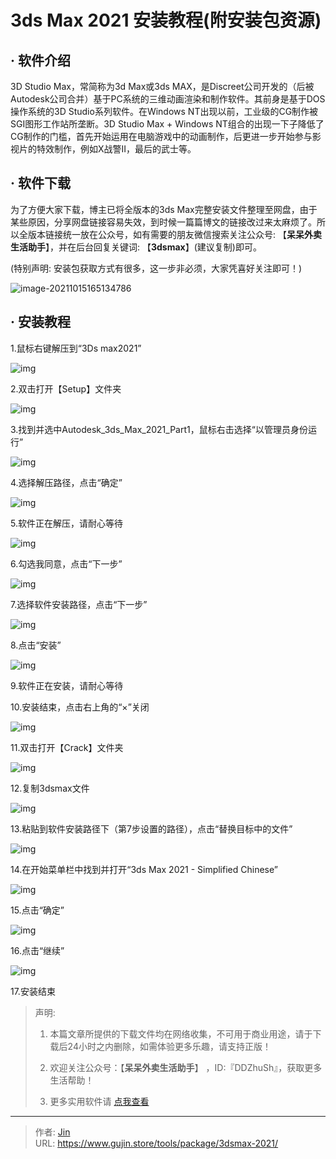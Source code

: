 # 3ds Max 2021 安装教程(附安装包资源)


## · 软件介绍
3D Studio Max，常简称为3d Max或3ds MAX，是Discreet公司开发的（后被Autodesk公司合并）基于PC系统的三维动画渲染和制作软件。其前身是基于DOS操作系统的3D Studio系列软件。在Windows NT出现以前，工业级的CG制作被SGI图形工作站所垄断。3D Studio Max + Windows NT组合的出现一下子降低了CG制作的门槛，首先开始运用在电脑游戏中的动画制作，后更进一步开始参与影视片的特效制作，例如X战警II，最后的武士等。


## · 软件下载
为了方便大家下载，博主已将全版本的3ds Max完整安装文件整理至网盘，由于某些原因，分享网盘链接容易失效，到时候一篇篇博文的链接改过来太麻烦了。所以全版本链接统一放在公众号，如有需要的朋友微信搜索关注公众号: 【**呆呆外卖生活助手**】，并在后台回复关键词: 【**3dsmax**】(建议复制)即可。

(特别声明: 安装包获取方式有很多，这一步非必须，大家凭喜好关注即可！)

![image-20211015165134786](https://img.gujin.store/img/image-20211015165134786.png)

## · 安装教程

1.鼠标右键解压到“3Ds max2021”

![img](https://img.gujin.store/img/v2-a826c31837a756885b079300227294bd_720w.png)

2.双击打开【Setup】文件夹

![img](https://img.gujin.store/img/v2-d40bb471df6740da93b02ebd09239f22_720w.png)

3.找到并选中Autodesk_3ds_Max_2021_Part1，鼠标右击选择“以管理员身份运行”

![img](https://img.gujin.store/img/v2-9e31ef14c82d420fd7c909bb0dfb782d_720w.png)

4.选择解压路径，点击“确定”

![img](https://img.gujin.store/img/v2-e39730757c7464fdfae0e1975ee38d43_720w.png)

5.软件正在解压，请耐心等待

![img](https://img.gujin.store/img/v2-c257f21e75e3e1b2f3f5afdb4d2ea68f_720w.png)

6.勾选我同意，点击“下一步”

![img](https://img.gujin.store/img/v2-a2d781815ece6b01892d6adf22afb4dd_720w.png)

7.选择软件安装路径，点击“下一步”

![img](https://img.gujin.store/img/v2-a6ee982d3b0aa6a5c8d1556c622973fd_720w.png)

8.点击“安装”

![img](https://img.gujin.store/img/v2-6fcd6f177ea5450b932340960cdc2722_720w.png)

9.软件正在安装，请耐心等待

10.安装结束，点击右上角的“×”关闭

![img](https://img.gujin.store/img/v2-cf3d8b9aeb60a76b0a042c71a7d2370e_720w.png)

11.双击打开【Crack】文件夹

![img](https://img.gujin.store/img/v2-1b96333bb422c88d0864eb167e084625_720w.png)

12.复制3dsmax文件

![img](https://img.gujin.store/img/v2-9c84f9e7d72eec742c9ef7a8960b6fc6_720w.png)

13.粘贴到软件安装路径下（第7步设置的路径），点击“替换目标中的文件”

![img](https://img.gujin.store/img/v2-148630b464414c42d7ceefb05e7d0454_720w.png)



14.在开始菜单栏中找到并打开“3ds Max 2021 - Simplified Chinese”

![img](https://img.gujin.store/img/v2-8628ad3f80f6f7d5c6d97d8ae03d82bd_720w.png)

15.点击“确定”

![img](https://img.gujin.store/img/v2-60594da81c8f8376925569a6d76bf0d7_720w.png)

16.点击“继续”

![img](https://img.gujin.store/img/v2-7f8dca5db026ce64ef19896dc98e0ebc_720w.png)

17.安装结束




> 声明: 
>
> 1. 本篇文章所提供的下载文件均在网络收集，不可用于商业用途，请于下载后24小时之内删除，如需体验更多乐趣，请支持正版！
>
> 2. 欢迎关注公众号：【**呆呆外卖生活助手**】 ，ID:『DDZhuSh』，获取更多生活帮助！
>
> 3. 更多实用软件请  [点我查看](/tools)

---

> 作者: [Jin](https://img.gujin.store/img/favicon.ico)  
> URL: https://www.gujin.store/tools/package/3dsmax-2021/  

